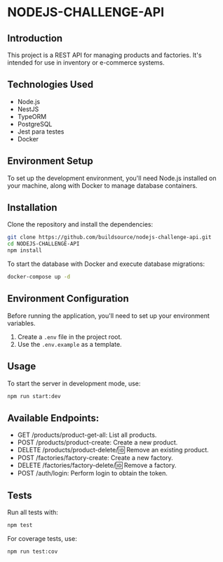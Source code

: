 # NODEJS-CHALLENGE-API

## Introduction
This project is a REST API for managing products and factories. It's intended for use in inventory or e-commerce systems.

## Technologies Used
- Node.js
- NestJS
- TypeORM
- PostgreSQL
- Jest para testes
- Docker

## Environment Setup
To set up the development environment, you'll need Node.js installed on your machine, along with Docker to manage database containers.

## Installation
Clone the repository and install the dependencies:
```bash
git clone https://github.com/buildsource/nodejs-challenge-api.git
cd NODEJS-CHALLENGE-API
npm install
```

To start the database with Docker and execute database migrations:
```bash
docker-compose up -d
```

## Environment Configuration

Before running the application, you'll need to set up your environment variables.

1. Create a `.env` file in the project root.
2. Use the `.env.example` as a template.


## Usage
To start the server in development mode, use:
```bash
npm run start:dev
```

## Available Endpoints:

- GET /products/product-get-all: List all products.
- POST /products/product-create: Create a new product.
- DELETE /products/product-delete/:id: Remove an existing product.
- POST /factories/factory-create: Create a new factory.
- DELETE /factories/factory-delete/:id: Remove a factory.
- POST /auth/login: Perform login to obtain the token.


## Tests
Run all tests with:

```bash
npm test
```

For coverage tests, use:
```bash
npm run test:cov
```